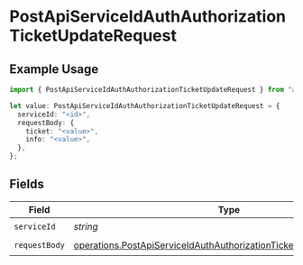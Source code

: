 # PostApiServiceIdAuthAuthorizationTicketUpdateRequest

## Example Usage

```typescript
import { PostApiServiceIdAuthAuthorizationTicketUpdateRequest } from "authlete-typescript-sdk/models/operations";

let value: PostApiServiceIdAuthAuthorizationTicketUpdateRequest = {
  serviceId: "<id>",
  requestBody: {
    ticket: "<value>",
    info: "<value>",
  },
};
```

## Fields

| Field                                                                                                                                                      | Type                                                                                                                                                       | Required                                                                                                                                                   | Description                                                                                                                                                |
| ---------------------------------------------------------------------------------------------------------------------------------------------------------- | ---------------------------------------------------------------------------------------------------------------------------------------------------------- | ---------------------------------------------------------------------------------------------------------------------------------------------------------- | ---------------------------------------------------------------------------------------------------------------------------------------------------------- |
| `serviceId`                                                                                                                                                | *string*                                                                                                                                                   | :heavy_check_mark:                                                                                                                                         | N/A                                                                                                                                                        |
| `requestBody`                                                                                                                                              | [operations.PostApiServiceIdAuthAuthorizationTicketUpdateRequestBody](../../models/operations/postapiserviceidauthauthorizationticketupdaterequestbody.md) | :heavy_check_mark:                                                                                                                                         | N/A                                                                                                                                                        |